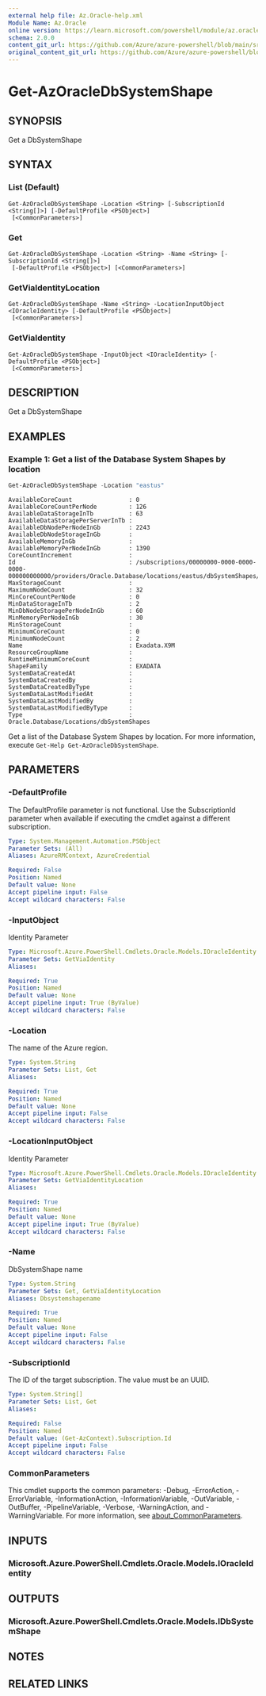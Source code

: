 ```yaml
---
external help file: Az.Oracle-help.xml
Module Name: Az.Oracle
online version: https://learn.microsoft.com/powershell/module/az.oracle/get-azoracledbsystemshape
schema: 2.0.0
content_git_url: https://github.com/Azure/azure-powershell/blob/main/src/Oracle/Oracle/help/Get-AzOracleDbSystemShape.md
original_content_git_url: https://github.com/Azure/azure-powershell/blob/main/src/Oracle/Oracle/help/Get-AzOracleDbSystemShape.md
---
```


# Get-AzOracleDbSystemShape

## SYNOPSIS
Get a DbSystemShape

## SYNTAX

### List (Default)
```
Get-AzOracleDbSystemShape -Location <String> [-SubscriptionId <String[]>] [-DefaultProfile <PSObject>]
 [<CommonParameters>]
```

### Get
```
Get-AzOracleDbSystemShape -Location <String> -Name <String> [-SubscriptionId <String[]>]
 [-DefaultProfile <PSObject>] [<CommonParameters>]
```

### GetViaIdentityLocation
```
Get-AzOracleDbSystemShape -Name <String> -LocationInputObject <IOracleIdentity> [-DefaultProfile <PSObject>]
 [<CommonParameters>]
```

### GetViaIdentity
```
Get-AzOracleDbSystemShape -InputObject <IOracleIdentity> [-DefaultProfile <PSObject>]
 [<CommonParameters>]
```

## DESCRIPTION
Get a DbSystemShape

## EXAMPLES

### Example 1: Get a list of the Database System Shapes by location
```powershell
Get-AzOracleDbSystemShape -Location "eastus"
```

```output
AvailableCoreCount                : 0
AvailableCoreCountPerNode         : 126
AvailableDataStorageInTb          : 63
AvailableDataStoragePerServerInTb : 
AvailableDbNodePerNodeInGb        : 2243
AvailableDbNodeStorageInGb        : 
AvailableMemoryInGb               : 
AvailableMemoryPerNodeInGb        : 1390
CoreCountIncrement                : 
Id                                : /subscriptions/00000000-0000-0000-0000-000000000000/providers/Oracle.Database/locations/eastus/dbSystemShapes/Exadata.X9M
MaxStorageCount                   : 
MaximumNodeCount                  : 32
MinCoreCountPerNode               : 0
MinDataStorageInTb                : 2
MinDbNodeStoragePerNodeInGb       : 60
MinMemoryPerNodeInGb              : 30
MinStorageCount                   : 
MinimumCoreCount                  : 0
MinimumNodeCount                  : 2
Name                              : Exadata.X9M
ResourceGroupName                 : 
RuntimeMinimumCoreCount           : 
ShapeFamily                       : EXADATA
SystemDataCreatedAt               : 
SystemDataCreatedBy               : 
SystemDataCreatedByType           : 
SystemDataLastModifiedAt          : 
SystemDataLastModifiedBy          : 
SystemDataLastModifiedByType      : 
Type                              : Oracle.Database/Locations/dbSystemShapes
```

Get a list of the Database System Shapes by location.
For more information, execute `Get-Help Get-AzOracleDbSystemShape`.

## PARAMETERS

### -DefaultProfile
The DefaultProfile parameter is not functional.
Use the SubscriptionId parameter when available if executing the cmdlet against a different subscription.

```yaml
Type: System.Management.Automation.PSObject
Parameter Sets: (All)
Aliases: AzureRMContext, AzureCredential

Required: False
Position: Named
Default value: None
Accept pipeline input: False
Accept wildcard characters: False
```

### -InputObject
Identity Parameter

```yaml
Type: Microsoft.Azure.PowerShell.Cmdlets.Oracle.Models.IOracleIdentity
Parameter Sets: GetViaIdentity
Aliases:

Required: True
Position: Named
Default value: None
Accept pipeline input: True (ByValue)
Accept wildcard characters: False
```

### -Location
The name of the Azure region.

```yaml
Type: System.String
Parameter Sets: List, Get
Aliases:

Required: True
Position: Named
Default value: None
Accept pipeline input: False
Accept wildcard characters: False
```

### -LocationInputObject
Identity Parameter

```yaml
Type: Microsoft.Azure.PowerShell.Cmdlets.Oracle.Models.IOracleIdentity
Parameter Sets: GetViaIdentityLocation
Aliases:

Required: True
Position: Named
Default value: None
Accept pipeline input: True (ByValue)
Accept wildcard characters: False
```

### -Name
DbSystemShape name

```yaml
Type: System.String
Parameter Sets: Get, GetViaIdentityLocation
Aliases: Dbsystemshapename

Required: True
Position: Named
Default value: None
Accept pipeline input: False
Accept wildcard characters: False
```

### -SubscriptionId
The ID of the target subscription.
The value must be an UUID.

```yaml
Type: System.String[]
Parameter Sets: List, Get
Aliases:

Required: False
Position: Named
Default value: (Get-AzContext).Subscription.Id
Accept pipeline input: False
Accept wildcard characters: False
```

### CommonParameters
This cmdlet supports the common parameters: -Debug, -ErrorAction, -ErrorVariable, -InformationAction, -InformationVariable, -OutVariable, -OutBuffer, -PipelineVariable, -Verbose, -WarningAction, and -WarningVariable. For more information, see [about_CommonParameters](http://go.microsoft.com/fwlink/?LinkID=113216).

## INPUTS

### Microsoft.Azure.PowerShell.Cmdlets.Oracle.Models.IOracleIdentity

## OUTPUTS

### Microsoft.Azure.PowerShell.Cmdlets.Oracle.Models.IDbSystemShape

## NOTES

## RELATED LINKS
